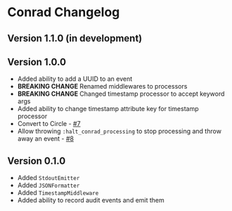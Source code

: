# Conrad Changelog

## Version 1.1.0 (in development)

## Version 1.0.0

* Added ability to add a UUID to an event
* **BREAKING CHANGE** Renamed middlewares to processors
* **BREAKING CHANGE** Changed timestamp processor to accept keyword args
* Added ability to change timestamp attribute key for timestamp processor
* Convert to Circle - [#7](https://github.com/getoutreach/conrad/commit/e94d17b2ef880bba2e48ca9cc8be2c9b51608a8a)
* Allow throwing `:halt_conrad_processing` to stop processing and throw away an event - [#8](https://github.com/getoutreach/conrad/commit/a0aa6128b3b34db9bce941a0d3e6feccd11b9139)

## Version 0.1.0

* Added `StdoutEmitter`
* Added `JSONFormatter`
* Added `TimestampMiddleware`
* Added ability to record audit events and emit them
